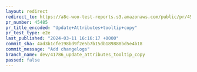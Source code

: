 ```yaml
---
layout: redirect
redirect_to: https://a8c-woo-test-reports.s3.amazonaws.com/public/pr/45485/e2e/index.html
pr_number: 45485
pr_title_encoded: "Update+Attributes+tooltip+copy"
pr_test_type: e2e
last_published: "2024-03-11 16:16:17 +0000"
commit_sha: 4ad3b1cfe198bd9f2e5b7b15db189888bd5e4b18
commit_message: "Add changelogs"
branch_name: dev/41786_update_attributes_tooltip_copy
passed: false
---
```

